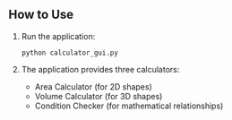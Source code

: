 ## How to Use

1. Run the application:
   ```
   python calculator_gui.py
   ```

2. The application provides three calculators:
   - Area Calculator (for 2D shapes)
   - Volume Calculator (for 3D shapes)
   - Condition Checker (for mathematical relationships)
